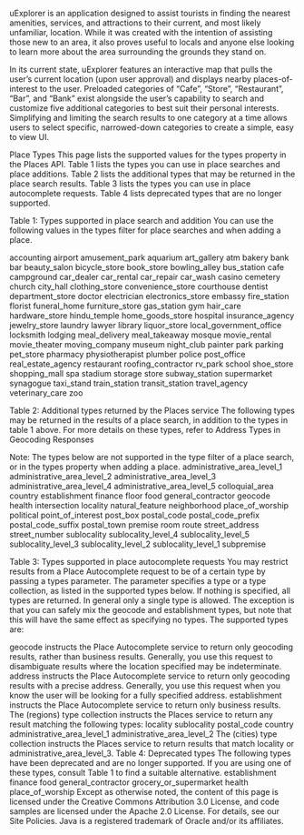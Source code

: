 uExplorer is an application designed to assist tourists in finding the nearest amenities, services, and attractions to their current, and most likely unfamiliar, location. While it was created with the intention of assisting those new to an area, it also proves useful to locals and anyone else looking to learn more about the area surrounding the grounds they stand on.

In its current state, uExplorer features an interactive map that pulls the user’s current location (upon user approval) and displays nearby places-of-interest to the user. Preloaded categories of “Cafe”, “Store”, “Restaurant”, “Bar”, and “Bank” exist alongside the user’s capability to search and customize five additional categories to best suit their personal interests. Simplifying and limiting the search results to one category at a time allows users to select specific, narrowed-down categories to create a simple, easy to view UI.



Place Types
This page lists the supported values for the types property in the Places API. Table 1 lists the types you can use in place searches and place additions. Table 2 lists the additional types that may be returned in the place search results. Table 3 lists the types you can use in place autocomplete requests. Table 4 lists deprecated types that are no longer supported.

Table 1: Types supported in place search and addition
You can use the following values in the types filter for place searches and when adding a place.

accounting
airport
amusement_park
aquarium
art_gallery
atm
bakery
bank
bar
beauty_salon
bicycle_store
book_store
bowling_alley
bus_station
cafe
campground
car_dealer
car_rental
car_repair
car_wash
casino
cemetery
church
city_hall
clothing_store
convenience_store
courthouse
dentist
department_store
doctor
electrician
electronics_store
embassy
fire_station
florist
funeral_home
furniture_store
gas_station
gym
hair_care
hardware_store
hindu_temple
home_goods_store
hospital
insurance_agency
jewelry_store
laundry
lawyer
library
liquor_store
local_government_office
locksmith
lodging
meal_delivery
meal_takeaway
mosque
movie_rental
movie_theater
moving_company
museum
night_club
painter
park
parking
pet_store
pharmacy
physiotherapist
plumber
police
post_office
real_estate_agency
restaurant
roofing_contractor
rv_park
school
shoe_store
shopping_mall
spa
stadium
storage
store
subway_station
supermarket
synagogue
taxi_stand
train_station
transit_station
travel_agency
veterinary_care
zoo

Table 2: Additional types returned by the Places service
The following types may be returned in the results of a place search, in addition to the types in table 1 above. For more details on these types, refer to Address Types in Geocoding Responses

Note: The types below are not supported in the type filter of a place search, or in the types property when adding a place.
administrative_area_level_1
administrative_area_level_2
administrative_area_level_3
administrative_area_level_4
administrative_area_level_5
colloquial_area
country
establishment
finance
floor
food
general_contractor
geocode
health
intersection
locality
natural_feature
neighborhood
place_of_worship
political
point_of_interest
post_box
postal_code
postal_code_prefix
postal_code_suffix
postal_town
premise
room
route
street_address
street_number
sublocality
sublocality_level_4
sublocality_level_5
sublocality_level_3
sublocality_level_2
sublocality_level_1
subpremise

Table 3: Types supported in place autocomplete requests
You may restrict results from a Place Autocomplete request to be of a certain type by passing a types parameter. The parameter specifies a type or a type collection, as listed in the supported types below. If nothing is specified, all types are returned. In general only a single type is allowed. The exception is that you can safely mix the geocode and establishment types, but note that this will have the same effect as specifying no types. The supported types are:

geocode instructs the Place Autocomplete service to return only geocoding results, rather than business results. Generally, you use this request to disambiguate results where the location specified may be indeterminate.
address instructs the Place Autocomplete service to return only geocoding results with a precise address. Generally, you use this request when you know the user will be looking for a fully specified address.
establishment instructs the Place Autocomplete service to return only business results.
The (regions) type collection instructs the Places service to return any result matching the following types:
locality
sublocality
postal_code
country
administrative_area_level_1
administrative_area_level_2
The (cities) type collection instructs the Places service to return results that match locality or administrative_area_level_3.
Table 4: Deprecated types
The following types have been deprecated and are no longer supported. If you are using one of these types, consult Table 1 to find a suitable alternative.
establishment
finance
food
general_contractor
grocery_or_supermarket
health
place_of_worship
Except as otherwise noted, the content of this page is licensed under the Creative Commons Attribution 3.0 License, and code samples are licensed under the Apache 2.0 License. For details, see our Site Policies. Java is a registered trademark of Oracle and/or its affiliates.

